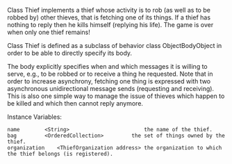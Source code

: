 Class Thief implements a thief whose activity is to rob (as well as to be robbed by) other thieves, that is fetching one of its things. If a thief has nothing to reply then he kills himself (replying his life).
The game is over when only one thief remains!

Class Thief is defined as a subclass of behavior class ObjectBodyObject in order to be able to directly specify its body.

The body explicitly specifies when and which messages it is willing to serve, e.g., to be robbed or to receive a thing he requested.
Note that in order to increase asynchrony, fetching one thing is expressed with two asynchronous unidirectional message sends (requesting and receiving).
This is also one simple way to manage the issue of thieves which happen to be killed and which then cannot reply anymore.

Instance Variables:

	name		<String>						the name of the thief.
	bag			<OrderedCollection>			the set of things owned by the thief.
	organization	<ThiefOrganization address>	the organization to which the thief belongs (is registered).
